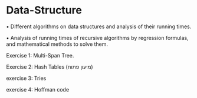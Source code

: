 # Data-Structure

• Different algorithms on data structures and analysis of their running times.

• Analysis of running times of recursive algorithms by regression formulas, and mathematical methods to solve them.


Exercise 1: Multi-Span Tree.

Exercise 2: Hash Tables (מיעון פתוח)

exercise 3: Tries

exercise 4: Hoffman code
